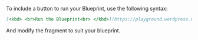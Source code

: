 To include a button to run your Blueprint, use the following syntax:

```Markdown
[<kbd> <br>Run the Blueprint<br> </kbd>](https://playground.wordpress.net/#{"preferredVersions":{"php":"7.4","wp":"6.5.2"}})
```

And modify the fragment to suit your blueprint. 